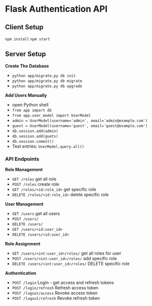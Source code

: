 # Flask Authentication API



## Client Setup

`npm install`
`npm start`

## Server Setup

**Create The Database**
- `python app/migrate.py db init`
- `python app/migrate.py db migrate`
- `python app/migrate.py db upgrade`

**Add Users Manually**
- open Python shell
- `from app import db`
- `from app.user_model import UserModel`
- `admin = UserModel(username='admin', email='admin@example.com')`
- `guest = UserModel(username='guest', email='guest@example.com')`
- `db.session.add(admin)`
- `db.session.add(guets)`
- `db.session.commit()`
- Test entries: `UserModel.query.all()`


### API Endpoints

**Role Management**
- `GET /roles` get all role
- `POST /roles` create role
- `GET /roles/<id:role_id>` get specific role
- `DELETE /roles/<id:role_id>` delete specific role

**User Management**
- `GET /users` get all users
- `POST /users/`
- `DELETE /users/`
- `GET /users/<id:user_id>`
- `DELETE /users/<id:user_id>`

**Role Assignment**
- `GET /users/<int:user_id>/roles/` get all roles for user
- `POST /users/<int:user_id>/roles/` add specific role
- `DELETE /users/<int:user_id>/roles/` DELETE specific role


**Authentication**
- `POST /login` Login - get access and refresh tokens
- `POST /login/refresh` Refresh access token
- `POST /logout/access` Revoke access token
- `POST /logout/refresh` Revoke refresh token
